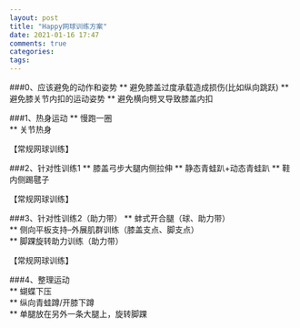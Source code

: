 ```yaml
---
layout: post
title: "Happy网球训练方案"
date: 2021-01-16 17:47
comments: true
categories: 
tags: 
---
```

###0、应该避免的动作和姿势
** 避免膝盖过度承载造成损伤(比如纵向跳跃)
** 避免膝关节内扣的运动姿势
** 避免横向劈叉导致膝盖内扣

###1、热身运动
** 慢跑一圈  
** 关节热身  

【常规网球训练】  

###2、针对性训练1
** 膝盖弓步大腿内侧拉伸
** 静态青蛙趴+动态青蛙趴
** 鞋内侧踢毽子

【常规网球训练】  

###3、针对性训练2（助力带）
** 蚌式开合腿（球、助力带）  
** 侧向平板支持–外展肌群训练（膝盖支点、脚支点）  
** 脚踝旋转助力训练（助力带）  

【常规网球训练】  

###4、整理运动  
** 蝴蝶下压  
** 纵向青蛙蹲/开膝下蹲  
** 单腿放在另外一条大腿上，旋转脚踝  